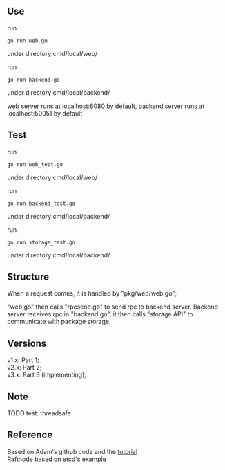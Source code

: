 ## Use
run
~~~~
go run web.go
~~~~
under directory cmd/local/web/    

run
~~~~
go run backend.go
~~~~
under directory cmd/local/backend/  

web server runs at localhost:8080 by default, backend server runs at localhost:50051 by default
## Test
run
~~~~
go run web_test.go
~~~~
under directory cmd/local/web/    

run
~~~~
go run backend_test.go
~~~~
under directory cmd/local/backend/   

run
~~~~
go run storage_test.go
~~~~
under directory cmd/local/backend/  


## Structure
  When a request comes, it is handled by "pkg/web/web.go";
  
  "web.go" then calls "rpcsend.go" to send rpc to backend server. Backend server receives rpc in "backend.go", it then calls "storage API" to communicate with package storage. 
      
## Versions
v1.x: Part 1;  
v2.x: Part 2;  
v3.x: Part 3 (implementing);   
## Note
TODO test: threadsafe

## Reference
  Based on Adam's github code and the [tutorial](astaxie.gitbooks.io/build-web-application-with-golang)  
  Raftnode based on [etcd's example](https://github.com/etcd-io/etcd/tree/master/contrib/raftexample)
